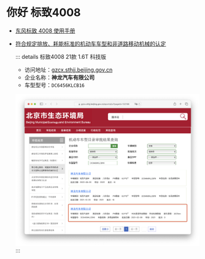 # 你好 标致4008

- [东风标致 4008 使用手册](/pdfs/4008handbook.pdf)
- [符合规定排放、耗能标准的机动车车型和非道路移动机械的认定](http://gzcx.sthjj.beijing.gov.cn/eportal/ui?pageId=132198)

    ::: details 标致4008 21款 1.6T 科技版
    - 访问地址：[gzcx.sthjj.beijing.gov.cn](http://gzcx.sthjj.beijing.gov.cn/eportal/ui?pageId=132198)
    - 企业名称：**神龙汽车有限公司**
    - 车型型号：`DC6456KLCB16`

    ![](/images/emission-standards.png)
    :::
